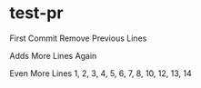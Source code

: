 # test-pr
First Commit
Remove Previous Lines

Adds More Lines Again

Even More Lines 1, 2, 3, 4, 5, 6, 7, 8, 10, 12, 13, 14 
